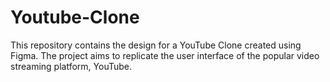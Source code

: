 # Youtube-Clone
This repository contains the design for a YouTube Clone created using Figma. The project aims to replicate the user interface of the popular video streaming platform, YouTube.
